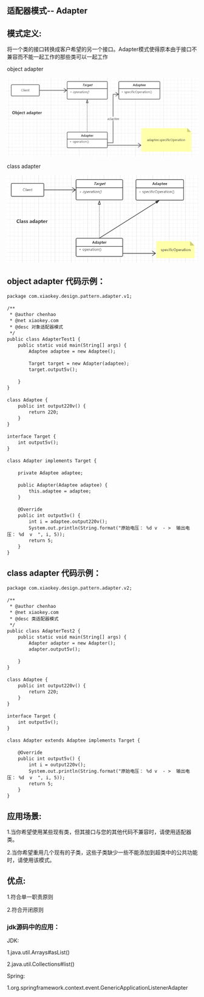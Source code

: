 ## 适配器模式-- Adapter
## 模式定义:
将一个类的接口转换成客户希望的另一个接口。Adapter模式使得原本由于接口不兼容而不能一起工作的那些类可以一起工作

object adapter

![alt text](./image/objectAdapter.png "object adapter")

class adapter

![alt text](./image/classAdapter.png "class adapter")

## object adapter 代码示例：
```
package com.xiaokey.design.pattern.adapter.v1;

/**
 * @author chenhao
 * @net xiaokey.com
 * @desc 对象适配器模式
 */
public class AdapterTest1 {
    public static void main(String[] args) {
        Adaptee adaptee = new Adaptee();

        Target target = new Adapter(adaptee);
        target.output5v();

    }
}

class Adaptee {
    public int output220v() {
        return 220;
    }
}

interface Target {
    int output5v();
}

class Adapter implements Target {

    private Adaptee adaptee;

    public Adapter(Adaptee adaptee) {
        this.adaptee = adaptee;
    }

    @Override
    public int output5v() {
        int i = adaptee.output220v();
        System.out.println(String.format("原始电压： %d v  - >  输出电压： %d  v  ", i, 5));
        return 5;
    }
}
```

## class adapter 代码示例：
```
package com.xiaokey.design.pattern.adapter.v2;

/**
 * @author chenhao
 * @net xiaokey.com
 * @desc 类适配器模式
 */
public class AdapterTest2 {
    public static void main(String[] args) {
        Adapter adapter = new Adapter();
        adapter.output5v();

    }
}

class Adaptee {
    public int output220v() {
        return 220;
    }
}

interface Target {
    int output5v();
}

class Adapter extends Adaptee implements Target {

    @Override
    public int output5v() {
        int i = output220v();
        System.out.println(String.format("原始电压： %d v  - >  输出电压： %d  v  ", i, 5));
        return 5;
    }
}
```


## 应用场景:
1.当你希望使用某些现有类，但其接口与您的其他代码不兼容时，请使用适配器类。

2.当你希望重用几个现有的子类，这些子类缺少一些不能添加到超类中的公共功能时，请使用该模式。


## 优点:
1.符合单一职责原则

2.符合开闭原则


### jdk源码中的应用：
JDK: 

1.java.util.Arrays#asList() 

2.java.util.Collections#list() 

Spring: 

1.org.springframework.context.event.GenericApplicationListenerAdapter